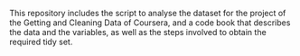 This repository includes the script to analyse the dataset for the project of the Getting and Cleaning Data of Coursera, and a code book that describes the data and the variables, as well as the steps involved to obtain the required tidy set.